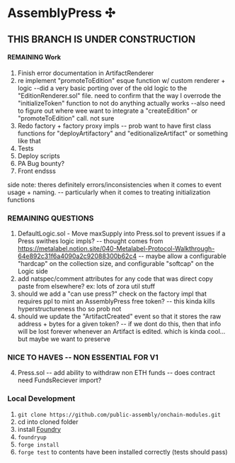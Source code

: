 # AssemblyPress ✣

## THIS BRANCH IS UNDER CONSTRUCTION

#### REMAINING Work
1. Finish error documentation in ArtifactRenderer
2. re implement "promoteToEdition" esque function w/ custom renderer + logic
--did a very basic porting over of the old logic to the "EditionRenderer.sol" file. need to confirm that the way I overrode the "initializeToken" function to not do anything actually works
--also need to figure out where wee want to integrate a "createEdition" or "promoteToEdition" call. not sure
3. Redo factory + factory proxy impls
-- prob want to have first class functions for "deployArtifactory" and "editionalizeArtifact" or something like that
4. Tests
5. Deploy scripts
6. PA Bug bounty?
7. Front endsss

side note: theres definitely errors/inconsistencies when it comes to event usage + naming.
-- particularly when it comes to treating initialization functions

### REMAINING QUESTIONS
1. DefaultLogic.sol - Move maxSupply into Press.sol to prevent issues if a Press swithes logic impls? 
-- thought comes from https://metalabel.notion.site/040-Metalabel-Protocol-Walkthrough-64e892c31f6a4090a2c92088300b62c4
-- maybe allow a configurable "hardcap" on the collection size, and configurable "softcap" on the Logic side
2. add natspec/comment attributes for any code that was direct copy paste from elsewhere? ex: lots of zora util stuff 
3. should we add a "can use press?" check on the factory impl that requires ppl to mint an AssemblyPress free token?
-- this kinda kills hyperstructureness tho so prob not
4. should we update the "ArtifactCreated" event so that it stores the raw address + bytes for a given token?
-- if we dont do this, then that info will be lost forever whenever an Artifact is edited. which is kinda cool... but maybe we want to preserve

### NICE TO HAVES -- NON ESSENTIAL FOR V1
4. Press.sol -- add ability to withdraw non ETH funds
    -- does contract need FundsReciever import?  

### Local Development

1. `git clone https://github.com/public-assembly/onchain-modules.git`
2. cd into cloned folder
3. install [Foundry](https://github.com/foundry-rs/foundry)
4. `foundryup`
5. `forge install`
6. `forge test` to contents have been installed correctly (tests should pass)
